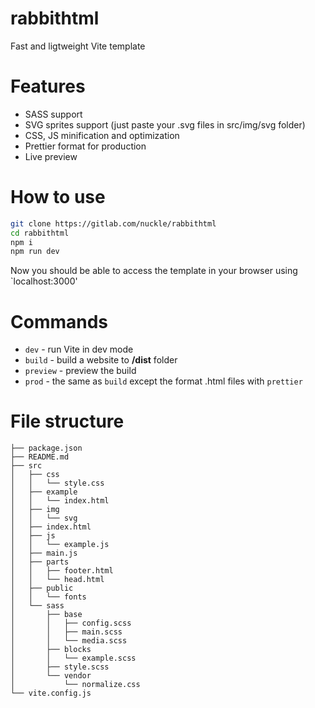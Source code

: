 # rabbithtml

Fast and ligtweight Vite template

# Features

- SASS support
- SVG sprites support (just paste your .svg files in src/img/svg folder)
- CSS, JS minification and optimization
- Prettier format for production
- Live preview

# How to use

```sh
git clone https://gitlab.com/nuckle/rabbithtml
cd rabbithtml
npm i
npm run dev
```

Now you should be able to access the template in your browser using `localhost:3000'

# Commands

- `dev` - run Vite in dev mode
- `build` - build a website to **/dist** folder
- `preview` - preview the build
- `prod` - the same as `build` except the format .html files with `prettier`

# File structure

```
├── package.json
├── README.md
├── src
│   ├── css
│   │   └── style.css
│   ├── example
│   │   └── index.html
│   ├── img
│   │   └── svg
│   ├── index.html
│   ├── js
│   │   └── example.js
│   ├── main.js
│   ├── parts
│   │   ├── footer.html
│   │   └── head.html
│   ├── public
│   │   └── fonts
│   └── sass
│       ├── base
│       │   ├── config.scss
│       │   ├── main.scss
│       │   └── media.scss
│       ├── blocks
│       │   └── example.scss
│       ├── style.scss
│       └── vendor
│           └── normalize.css
└── vite.config.js
```

